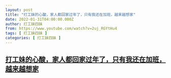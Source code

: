 ```yaml
---
layout: post
title: "打工妹的心酸，家人都回家过年了，只有我还在加班，越来越想家"
date: 2022-01-31T04:00:00.000Z
author: 打工妹四妹
from: https://www.youtube.com/watch?v=2uj_RGYtHu4
tags: [ 打工妹四妹 ]
categories: [ 打工妹四妹 ]
---
```

<!--1643601600000-->
[打工妹的心酸，家人都回家过年了，只有我还在加班，越来越想家](https://www.youtube.com/watch?v=2uj_RGYtHu4)
------

<div>

</div>
